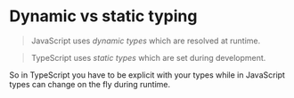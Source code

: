 # Dynamic vs static typing

> JavaScript uses _dynamic types_ which are resolved at runtime.

> TypeScript uses _static types_ which are set during development.

So in TypeScript you have to be explicit with your types while in JavaScript types can change on the fly during runtime.
